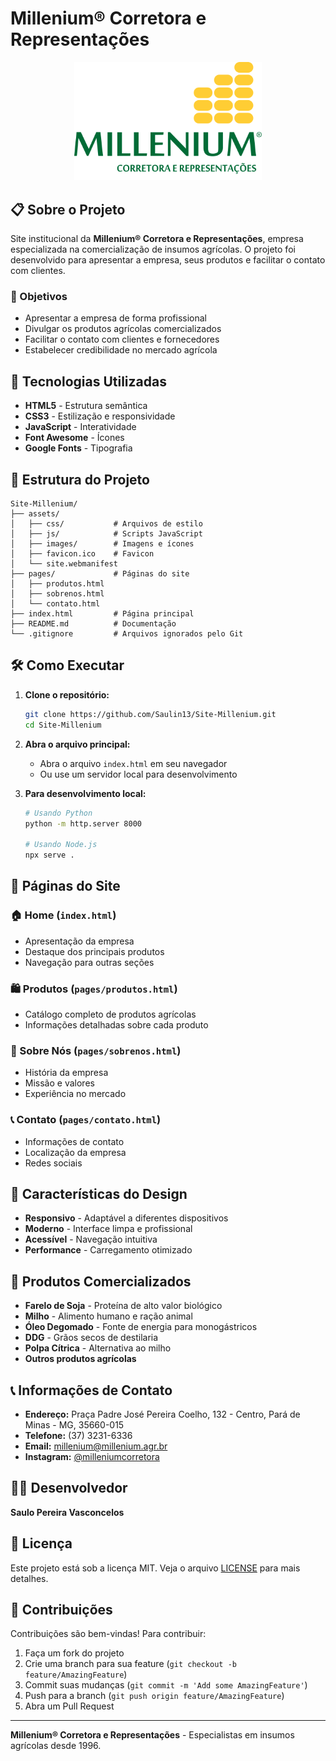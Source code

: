 # Millenium® Corretora e Representações

<p align="center">
  <img src="assets/images/logo.png" alt="Millenium Corretora" width="300">
</p>

## 📋 Sobre o Projeto

Site institucional da **Millenium® Corretora e Representações**, empresa especializada na comercialização de insumos agrícolas. O projeto foi desenvolvido para apresentar a empresa, seus produtos e facilitar o contato com clientes.

### 🎯 Objetivos

- Apresentar a empresa de forma profissional
- Divulgar os produtos agrícolas comercializados
- Facilitar o contato com clientes e fornecedores
- Estabelecer credibilidade no mercado agrícola

## 🚀 Tecnologias Utilizadas

- **HTML5** - Estrutura semântica
- **CSS3** - Estilização e responsividade
- **JavaScript** - Interatividade
- **Font Awesome** - Ícones
- **Google Fonts** - Tipografia

## 📁 Estrutura do Projeto

```
Site-Millenium/
├── assets/
│   ├── css/           # Arquivos de estilo
│   ├── js/            # Scripts JavaScript
│   ├── images/        # Imagens e ícones
│   ├── favicon.ico    # Favicon
│   └── site.webmanifest
├── pages/             # Páginas do site
│   ├── produtos.html
│   ├── sobrenos.html
│   └── contato.html
├── index.html         # Página principal
├── README.md          # Documentação
└── .gitignore         # Arquivos ignorados pelo Git
```

## 🛠️ Como Executar

1. **Clone o repositório:**
   ```bash
   git clone https://github.com/Saulin13/Site-Millenium.git
   cd Site-Millenium
   ```

2. **Abra o arquivo principal:**
   - Abra o arquivo `index.html` em seu navegador
   - Ou use um servidor local para desenvolvimento

3. **Para desenvolvimento local:**
   ```bash
   # Usando Python
   python -m http.server 8000
   
   # Usando Node.js
   npx serve .
   ```

## 📄 Páginas do Site

### 🏠 Home (`index.html`)
- Apresentação da empresa
- Destaque dos principais produtos
- Navegação para outras seções

### 🛍️ Produtos (`pages/produtos.html`)
- Catálogo completo de produtos agrícolas
- Informações detalhadas sobre cada produto

### 👥 Sobre Nós (`pages/sobrenos.html`)
- História da empresa
- Missão e valores
- Experiência no mercado

### 📞 Contato (`pages/contato.html`)
- Informações de contato
- Localização da empresa
- Redes sociais

## 🎨 Características do Design

- **Responsivo** - Adaptável a diferentes dispositivos
- **Moderno** - Interface limpa e profissional
- **Acessível** - Navegação intuitiva
- **Performance** - Carregamento otimizado

## 📱 Produtos Comercializados

- **Farelo de Soja** - Proteína de alto valor biológico
- **Milho** - Alimento humano e ração animal
- **Óleo Degomado** - Fonte de energia para monogástricos
- **DDG** - Grãos secos de destilaria
- **Polpa Cítrica** - Alternativa ao milho
- **Outros produtos agrícolas**

## 📞 Informações de Contato

- **Endereço:** Praça Padre José Pereira Coelho, 132 - Centro, Pará de Minas - MG, 35660-015
- **Telefone:** (37) 3231-6336
- **Email:** millenium@millenium.agr.br
- **Instagram:** [@milleniumcorretora](https://www.instagram.com/milleniumcorretora/)

## 👨‍💻 Desenvolvedor

**Saulo Pereira Vasconcelos**

## 📄 Licença

Este projeto está sob a licença MIT. Veja o arquivo [LICENSE](LICENSE) para mais detalhes.

## 🤝 Contribuições

Contribuições são bem-vindas! Para contribuir:

1. Faça um fork do projeto
2. Crie uma branch para sua feature (`git checkout -b feature/AmazingFeature`)
3. Commit suas mudanças (`git commit -m 'Add some AmazingFeature'`)
4. Push para a branch (`git push origin feature/AmazingFeature`)
5. Abra um Pull Request

---

**Millenium® Corretora e Representações** - Especialistas em insumos agrícolas desde 1996.

